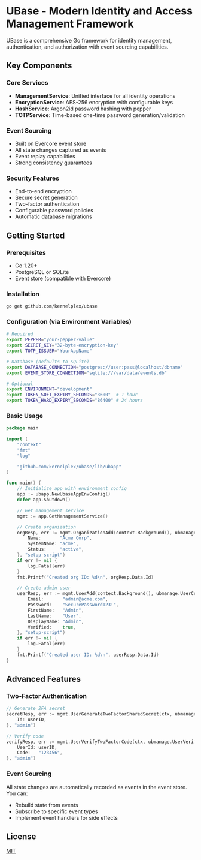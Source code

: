 # UBase - Modern Identity and Access Management Framework

UBase is a comprehensive Go framework for identity management, authentication, and authorization with event sourcing capabilities.

## Key Components

### Core Services
- **ManagementService**: Unified interface for all identity operations
- **EncryptionService**: AES-256 encryption with configurable keys
- **HashService**: Argon2id password hashing with pepper
- **TOTPService**: Time-based one-time password generation/validation

### Event Sourcing
- Built on Evercore event store
- All state changes captured as events
- Event replay capabilities
- Strong consistency guarantees

### Security Features
- End-to-end encryption
- Secure secret generation
- Two-factor authentication
- Configurable password policies
- Automatic database migrations

## Getting Started

### Prerequisites
- Go 1.20+
- PostgreSQL or SQLite
- Event store (compatible with Evercore)

### Installation
```bash
go get github.com/kernelplex/ubase
```

### Configuration (via Environment Variables)
```bash
# Required
export PEPPER="your-pepper-value" 
export SECRET_KEY="32-byte-encryption-key"
export TOTP_ISSUER="YourAppName"

# Database (defaults to SQLite)
export DATABASE_CONNECTION="postgres://user:pass@localhost/dbname"
export EVENT_STORE_CONNECTION="sqlite:///var/data/events.db"

# Optional
export ENVIRONMENT="development"
export TOKEN_SOFT_EXPIRY_SECONDS="3600"  # 1 hour
export TOKEN_HARD_EXPIRY_SECONDS="86400" # 24 hours
```

### Basic Usage
```go
package main

import (
	"context"
	"fmt"
	"log"

	"github.com/kernelplex/ubase/lib/ubapp"
)

func main() {
	// Initialize app with environment config
	app := ubapp.NewUbaseAppEnvConfig()
	defer app.Shutdown()

	// Get management service
	mgmt := app.GetManagementService()

	// Create organization
	orgResp, err := mgmt.OrganizationAdd(context.Background(), ubmanage.OrganizationCreateCommand{
		Name:       "Acme Corp",
		SystemName: "acme",
		Status:     "active",
	}, "setup-script")
	if err != nil {
		log.Fatal(err)
	}
	fmt.Printf("Created org ID: %d\n", orgResp.Data.Id)

	// Create admin user
	userResp, err := mgmt.UserAdd(context.Background(), ubmanage.UserCreateCommand{
		Email:       "admin@acme.com",
		Password:    "SecurePassword123!",
		FirstName:   "Admin",
		LastName:    "User",
		DisplayName: "Admin",
		Verified:    true,
	}, "setup-script")
	if err != nil {
		log.Fatal(err)
	}
	fmt.Printf("Created user ID: %d\n", userResp.Data.Id)
}
```

## Advanced Features

### Two-Factor Authentication
```go
// Generate 2FA secret
secretResp, err := mgmt.UserGenerateTwoFactorSharedSecret(ctx, ubmanage.UserGenerateTwoFactorSharedSecretCommand{
	Id: userID,
}, "admin")

// Verify code
verifyResp, err := mgmt.UserVerifyTwoFactorCode(ctx, ubmanage.UserVerifyTwoFactorLoginCommand{
	UserId: userID,
	Code:   "123456", 
}, "admin")
```

### Event Sourcing
All state changes are automatically recorded as events in the event store. You can:
- Rebuild state from events
- Subscribe to specific event types
- Implement event handlers for side effects

## License
[MIT](https://choosealicense.com/licenses/mit/)
